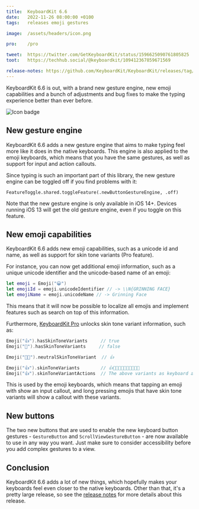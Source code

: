 ```yaml
---
title:  KeyboardKit 6.6
date:   2022-11-26 08:00:00 +0100
tags:   releases emoji gestures

image:  /assets/headers/icon.png

pro:    /pro

tweet:  https://twitter.com/GetKeyboardKit/status/1596625090761805825
toot:   https://techhub.social/@keyboardkit/109412367859671569

release-notes: https://github.com/KeyboardKit/KeyboardKit/releases/tag/6.6.0
---
```


KeyboardKit 6.6 is out, with a brand new gesture engine, new emoji capabilities and a bunch of adjustments and bug fixes to make the typing experience better than ever before.

![Icon badge]({{page.image}})


## New gesture engine

KeyboardKit 6.6 adds a new gesture engine that aims to make typing feel more like it does in the native keyboards. This engine is also applied to the emoji keyboards, which means that you have the same gestures, as well as support for input and action callouts.

Since typing is such an important part of this library, the new gesture engine can be toggled off if you find problems with it:

```
FeatureToggle.shared.toggleFeature(.newButtonGestureEngine, .off)
```

Note that the new gesture engine is only available in iOS 14+. Devices running iOS 13 will get the old gesture engine, even if you toggle on this feature.


## New emoji capabilities

KeyboardKit 6.6 adds new emoji capabilities, such as a unicode id and name, as well as support for skin tone variants (Pro feature).

For instance, you can now get additional emoji information, such as a unique unicode identifier and the unicode-based name of an emoji:

```swift
let emoji = Emoji("😀")
let emojiId = emoji.unicodeIdentifier // -> \\N{GRINNING FACE}
let emojiName = emoji.unicodeName // -> Grinning Face
```

This means that it will now be possible to localize all emojis and implement features such as search on top of this information.

Furthermore, [KeyboardKit Pro]({{page.pro}}) unlocks skin tone variant information, such as:

```swift
Emoji("👍").hasSkinToneVariants     // true
Emoji("🚀").hasSkinToneVariants     // false

Emoji("👍🏿").neutralSkinToneVariant  // 👍

Emoji("👍").skinToneVariants        // 👍👍🏻👍🏼👍🏽👍🏾👍🏿
Emoji("👍").skinToneVariantActions  // The above variants as keyboard actions
```

This is used by the emoji keyboards, which means that tapping an emoji with show an input callout, and long pressing emojis that have skin tone variants will show a callout with these variants.


## New buttons

The two new buttons that are used to enable the new keyboard button gestures - `GestureButton` and `ScrollViewGestureButton` - are now available to use in any way you want. Just make sure to consider accessibility before you add complex gestures to a view.


## Conclusion

KeyboardKit 6.6 adds a lot of new things, which hopefully makes your keyboards feel even closer to the native keyboards. Other than that, it's a pretty large release, so see the [release notes]({{page.release-notes}}) for more details about this release.